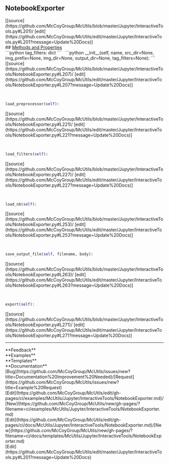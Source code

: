 ## <a id="McUtils.Jupyter.InteractiveTools.NotebookExporter">NotebookExporter</a> 

<div class="docs-source-link" markdown="1">
[[source](https://github.com/McCoyGroup/McUtils/blob/master/Jupyter/InteractiveTools.py#L201)/
[edit](https://github.com/McCoyGroup/McUtils/edit/master/Jupyter/InteractiveTools.py#L201?message=Update%20Docs)]
</div>









<div class="collapsible-section">
 <div class="collapsible-section collapsible-section-header" markdown="1">
## <a class="collapse-link" data-toggle="collapse" href="#methods" markdown="1"> Methods and Properties</a> <a class="float-right" data-toggle="collapse" href="#methods"><i class="fa fa-chevron-down"></i></a>
 </div>
 <div class="collapsible-section collapsible-section-body collapse show" id="methods" markdown="1">
 ```python
tag_filters: dict
```
<a id="McUtils.Jupyter.InteractiveTools.NotebookExporter.__init__" class="docs-object-method">&nbsp;</a> 
```python
__init__(self, name, src_dir=None, img_prefix=None, img_dir=None, output_dir=None, tag_filters=None): 
```
<div class="docs-source-link" markdown="1">
[[source](https://github.com/McCoyGroup/McUtils/blob/master/Jupyter/InteractiveTools/NotebookExporter.py#L207)/
[edit](https://github.com/McCoyGroup/McUtils/edit/master/Jupyter/InteractiveTools/NotebookExporter.py#L207?message=Update%20Docs)]
</div>


<a id="McUtils.Jupyter.InteractiveTools.NotebookExporter.load_preprocessor" class="docs-object-method">&nbsp;</a> 
```python
load_preprocessor(self): 
```
<div class="docs-source-link" markdown="1">
[[source](https://github.com/McCoyGroup/McUtils/blob/master/Jupyter/InteractiveTools/NotebookExporter.py#L221)/
[edit](https://github.com/McCoyGroup/McUtils/edit/master/Jupyter/InteractiveTools/NotebookExporter.py#L221?message=Update%20Docs)]
</div>


<a id="McUtils.Jupyter.InteractiveTools.NotebookExporter.load_filters" class="docs-object-method">&nbsp;</a> 
```python
load_filters(self): 
```
<div class="docs-source-link" markdown="1">
[[source](https://github.com/McCoyGroup/McUtils/blob/master/Jupyter/InteractiveTools/NotebookExporter.py#L227)/
[edit](https://github.com/McCoyGroup/McUtils/edit/master/Jupyter/InteractiveTools/NotebookExporter.py#L227?message=Update%20Docs)]
</div>


<a id="McUtils.Jupyter.InteractiveTools.NotebookExporter.load_nb" class="docs-object-method">&nbsp;</a> 
```python
load_nb(self): 
```
<div class="docs-source-link" markdown="1">
[[source](https://github.com/McCoyGroup/McUtils/blob/master/Jupyter/InteractiveTools/NotebookExporter.py#L253)/
[edit](https://github.com/McCoyGroup/McUtils/edit/master/Jupyter/InteractiveTools/NotebookExporter.py#L253?message=Update%20Docs)]
</div>


<a id="McUtils.Jupyter.InteractiveTools.NotebookExporter.save_output_file" class="docs-object-method">&nbsp;</a> 
```python
save_output_file(self, filename, body): 
```
<div class="docs-source-link" markdown="1">
[[source](https://github.com/McCoyGroup/McUtils/blob/master/Jupyter/InteractiveTools/NotebookExporter.py#L263)/
[edit](https://github.com/McCoyGroup/McUtils/edit/master/Jupyter/InteractiveTools/NotebookExporter.py#L263?message=Update%20Docs)]
</div>


<a id="McUtils.Jupyter.InteractiveTools.NotebookExporter.export" class="docs-object-method">&nbsp;</a> 
```python
export(self): 
```
<div class="docs-source-link" markdown="1">
[[source](https://github.com/McCoyGroup/McUtils/blob/master/Jupyter/InteractiveTools/NotebookExporter.py#L271)/
[edit](https://github.com/McCoyGroup/McUtils/edit/master/Jupyter/InteractiveTools/NotebookExporter.py#L271?message=Update%20Docs)]
</div>
 </div>
</div>












---


<div markdown="1" class="text-secondary">
<div class="container">
  <div class="row">
   <div class="col" markdown="1">
**Feedback**   
</div>
   <div class="col" markdown="1">
**Examples**   
</div>
   <div class="col" markdown="1">
**Templates**   
</div>
   <div class="col" markdown="1">
**Documentation**   
</div>
   <div class="col" markdown="1">
   
</div>
   <div class="col" markdown="1">
   
</div>
   <div class="col" markdown="1">
   
</div>
</div>
  <div class="row">
   <div class="col" markdown="1">
[Bug](https://github.com/McCoyGroup/McUtils/issues/new?title=Documentation%20Improvement%20Needed)/[Request](https://github.com/McCoyGroup/McUtils/issues/new?title=Example%20Request)   
</div>
   <div class="col" markdown="1">
[Edit](https://github.com/McCoyGroup/McUtils/edit/gh-pages/ci/examples/McUtils/Jupyter/InteractiveTools/NotebookExporter.md)/[New](https://github.com/McCoyGroup/McUtils/new/gh-pages/?filename=ci/examples/McUtils/Jupyter/InteractiveTools/NotebookExporter.md)   
</div>
   <div class="col" markdown="1">
[Edit](https://github.com/McCoyGroup/McUtils/edit/gh-pages/ci/docs/McUtils/Jupyter/InteractiveTools/NotebookExporter.md)/[New](https://github.com/McCoyGroup/McUtils/new/gh-pages/?filename=ci/docs/templates/McUtils/Jupyter/InteractiveTools/NotebookExporter.md)   
</div>
   <div class="col" markdown="1">
[Edit](https://github.com/McCoyGroup/McUtils/edit/master/Jupyter/InteractiveTools.py#L201?message=Update%20Docs)   
</div>
   <div class="col" markdown="1">
   
</div>
   <div class="col" markdown="1">
   
</div>
   <div class="col" markdown="1">
   
</div>
</div>
</div>
</div>